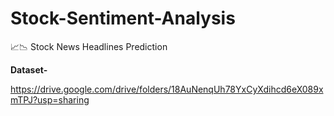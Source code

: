 # Stock-Sentiment-Analysis
📈📉 Stock News Headlines Prediction


**Dataset-**

https://drive.google.com/drive/folders/18AuNenqUh78YxCyXdihcd6eX089xmTPJ?usp=sharing
